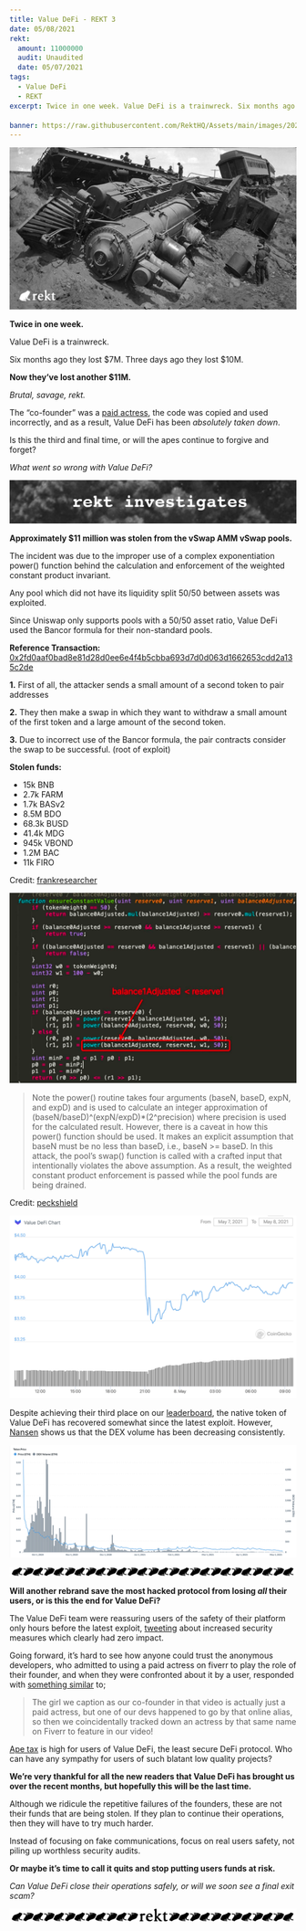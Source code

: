 ```yaml
---
title: Value DeFi - REKT 3
date: 05/08/2021
rekt:
  amount: 11000000
  audit: Unaudited 
  date: 05/07/2021
tags:
  - Value DeFi
  - REKT
excerpt: Twice in one week. Value DeFi is a trainwreck. Six months ago they lost $7M. Three days ago they lost $10M. Now they’ve lost another $11M. What went so wrong with Value DeFi?

banner: https://raw.githubusercontent.com/RektHQ/Assets/main/images/2021/05/3value-header.png
---
```

![](https://raw.githubusercontent.com/RektHQ/Assets/main/images/2021/05/3value-header.png) 

**Twice in one week.** 

Value DeFi is a trainwreck. 

Six months ago they lost $7M. Three days ago they lost $10M. 

**Now they’ve lost another $11M.** 

_Brutal, savage, rekt._ 

The “co-founder” was a [paid actress](https://twitter.com/CryptoBethany/status/1390880003261288448?s=19), the code was copied and used incorrectly, and as a result, Value DeFi has been _absolutely taken down_.

Is this the third and final time, or will the apes continue to forgive and forget?

_What went so wrong with Value DeFi?_

![](https://raw.githubusercontent.com/RektHQ/Assets/main/images/2021/05/3value-investigates.png) 

**Approximately $11 million was stolen from the vSwap AMM vSwap pools.**

The incident was due to the improper use of a complex exponentiation power() function behind the calculation and enforcement of the weighted constant product invariant.

Any pool which did not have its liquidity split 50/50 between assets was exploited. 

Since Uniswap only supports pools with a 50/50 asset ratio, Value DeFi used the Bancor formula for their non-standard pools.

**Reference Transaction:** [0x2fd0aaf0bad8e81d28d0ee6e4f4b5cbba693d7d0d063d1662653cdd2a135c2de](https://bscscan.com/tx/0x2fd0aaf0bad8e81d28d0ee6e4f4b5cbba693d7d0d063d1662653cdd2a135c2de)

**1.** First of all, the attacker sends a small amount of a second token to pair addresses

**2.** They then make a swap in which they want to withdraw a small amount of the first token and a large amount of the second token.

**3.** Due to incorrect use of the Bancor formula, the pair contracts consider the swap to be successful. (root of exploit)

**Stolen funds:**
- 15k BNB
- 2.7k FARM
- 1.7k BASv2
- 8.5M BDO
- 68.3k BUSD
- 41.4k MDG
- 945k VBOND
- 1.2M BAC
- 11k FIRO

Credit: [frankresearcher](https://twitter.com/FrankResearcher/status/1390905494844313602?s=20)

![](https://raw.githubusercontent.com/RektHQ/Assets/main/images/2021/05/3value-code.png) 

>Note the power() routine takes four arguments (baseN, baseD, expN, and expD) and is used to calculate an integer approximation of (baseN/baseD)^(expN/expD)*(2^precision) where precision is used for the calculated result. However, there is a caveat in how this power() function should be used. It makes an explicit assumption that baseN must be no less than baseD, i.e., baseN >= baseD. In this attack, the pool’s swap() function is called with a crafted input that intentionally violates the above assumption. As a result, the weighted constant product enforcement is passed while the pool funds are being drained.

Credit: [peckshield](https://peckshield.medium.com/valuedefi-incident-incorrect-weighted-constant-product-invariant-calculation-1bbaa220a02b)

![](https://raw.githubusercontent.com/RektHQ/Assets/main/images/2021/05/3value-price.png) 

Despite achieving their third place on our [leaderboard](https://www.rekt.news/leaderboard/), the native token of Value DeFi has recovered somewhat since the latest exploit. However, [Nansen](https://www.nansen.ai/) shows us that the DEX volume has been decreasing consistently.

![](https://raw.githubusercontent.com/RektHQ/Assets/main/images/2021/05/3value-dex.png) 

![](https://raw.githubusercontent.com/RektHQ/Assets/main/images/2021/03/rekt-linebreak.png) 

**Will another rebrand save the most hacked protocol from losing _all_ their users, or is this the end for Value DeFi?**

The Value DeFi team were reassuring users of the safety of their platform only hours before the latest exploit, [tweeting](https://twitter.com/value_defi/status/1326949815557611520?s=20) about increased security measures which clearly had zero impact.

Going forward, it’s hard to see how anyone could trust the anonymous developers, who admitted to using a paid actress on fiverr to play the role of their founder, and when they were confronted about it by a user, responded with [something similar](https://twitter.com/CryptoDeFi137/status/1390891682917457920?s=20) to; 

>The girl we caption as our co-founder in that video is actually just a paid actress, but one of our devs happened to go by that online alias, so then we coincidentally tracked down an actress by that same name on Fiverr to feature in our video! 

[Ape tax](https://www.rekt.news/ape-tax/) is high for users of Value DeFi, the least secure DeFi protocol. Who can have any sympathy for users of such blatant low quality projects?

**We’re very thankful for all the new readers that Value DeFi has brought us over the recent months, but hopefully this will be the last time.**

Although we ridicule the repetitive failures of the founders, these are not their funds that are being stolen. If they plan to continue their operations, then they will have to try much harder.
 
Instead of focusing on fake communications, focus on real users safety, not piling up worthless security audits.

**Or maybe it’s time to call it quits and stop putting users funds at risk.** 

_Can Value DeFi close their operations safely, or will we soon see a final exit scam?_

![](https://raw.githubusercontent.com/RektHQ/Assets/main/images/2021/03/rekt-text-linebreak.png) 
